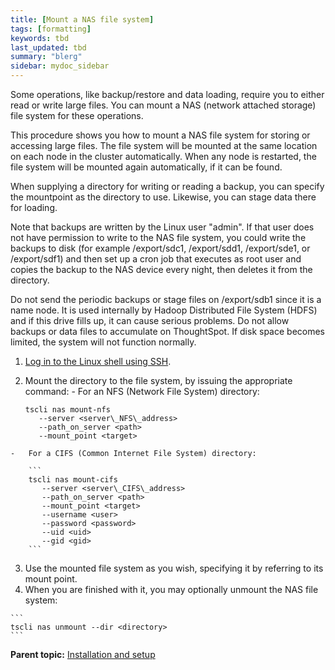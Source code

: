 ```yaml
---
title: [Mount a NAS file system]
tags: [formatting]
keywords: tbd
last_updated: tbd
summary: "blerg"
sidebar: mydoc_sidebar
---
```

Some operations, like backup/restore and data loading, require you to either read or write large files. You can mount a NAS (network attached storage) file system for these operations.

This procedure shows you how to mount a NAS file system for storing or accessing large files. The file system will be mounted at the same location on each node in the cluster automatically. When any node is restarted, the file system will be mounted again automatically, if it can be found.

When supplying a directory for writing or reading a backup, you can specify the mountpoint as the directory to use. Likewise, you can stage data there for loading.

Note that backups are written by the Linux user "admin". If that user does not have permission to write to the NAS file system, you could write the backups to disk (for example /export/sdc1, /export/sdd1, /export/sde1, or /export/sdf1) and then set up a cron job that executes as root user and copies the backup to the NAS device every night, then deletes it from the directory.

Do not send the periodic backups or stage files on /export/sdb1 since it is a name node. It is used internally by Hadoop Distributed File System (HDFS) and if this drive fills up, it can cause serious problems. Do not allow backups or data files to accumulate on ThoughtSpot. If disk space becomes limited, the system will not function normally.

1.   [Log in to the Linux shell using SSH](login_console.html#).
2.   Mount the directory to the file system, by issuing the appropriate command:
    -   For an NFS (Network File System) directory:

        ```
        tscli nas mount-nfs
           --server <server\_NFS\_address>
           --path_on_server <path>
           --mount_point <target>
        ```

    -   For a CIFS (Common Internet File System) directory:

        ```
        tscli nas mount-cifs
           --server <server\_CIFS\_address>
           --path_on_server <path>
           --mount_point <target>
           --username <user>
           --password <password>
           --uid <uid>
           --gid <gid>
        ```

3.   Use the mounted file system as you wish, specifying it by referring to its mount point.
4.   When you are finished with it, you may optionally unmount the NAS file system:

    ```
    tscli nas unmount --dir <directory>
    ```


**Parent topic:** [Installation and setup](../../admin/setup/intro.html)
